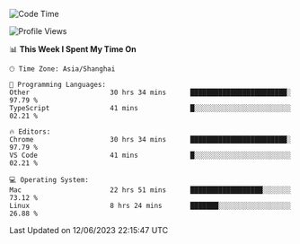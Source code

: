 <!--START_SECTION:waka-->
![Code Time](http://img.shields.io/badge/Code%20Time-792%20hrs%2039%20mins-blue)

![Profile Views](http://img.shields.io/badge/Profile%20Views-0-blue)

📊 **This Week I Spent My Time On** 

```text
🕑︎ Time Zone: Asia/Shanghai

💬 Programming Languages: 
Other                    30 hrs 34 mins      ████████████████████████░   97.79 % 
TypeScript               41 mins             █░░░░░░░░░░░░░░░░░░░░░░░░   02.21 % 

🔥 Editors: 
Chrome                   30 hrs 34 mins      ████████████████████████░   97.79 % 
VS Code                  41 mins             █░░░░░░░░░░░░░░░░░░░░░░░░   02.21 % 

💻 Operating System: 
Mac                      22 hrs 51 mins      ██████████████████░░░░░░░   73.12 % 
Linux                    8 hrs 24 mins       ███████░░░░░░░░░░░░░░░░░░   26.88 % 
```


 Last Updated on 12/06/2023 22:15:47 UTC
<!--END_SECTION:waka-->